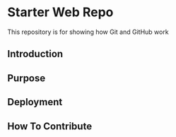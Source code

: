 # Starter Web Repo

This repository is for showing how Git and GitHub work

## Introduction

## Purpose

## Deployment

## How To Contribute